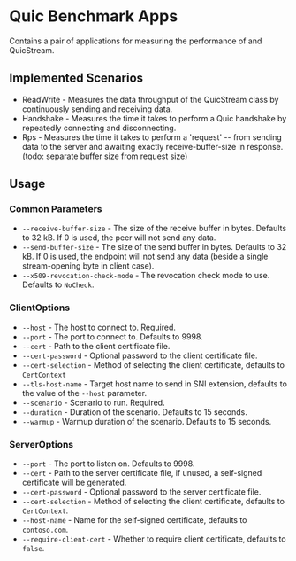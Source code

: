 # Quic Benchmark Apps

Contains a pair of applications for measuring the performance of  and QuicStream.

## Implemented Scenarios

- ReadWrite - Measures the data throughput of the QuicStream class by continuously sending and receiving data.
- Handshake - Measures the time it takes to perform a Quic handshake by repeatedly connecting and disconnecting.
- Rps - Measures the time it takes to perform a 'request' -- from sending data to the server and awaiting exactly receive-buffer-size in response. (todo: separate buffer size from request size)

## Usage

### Common Parameters

- `--receive-buffer-size` - The size of the receive buffer in bytes. Defaults to 32 kB. If 0 is used, the peer will not send any data.
- `--send-buffer-size` - The size of the send buffer in bytes. Defaults to 32 kB. If 0 is used, the endpoint will not send any data (beside a single stream-opening byte in client case).
- `--x509-revocation-check-mode` - The revocation check mode to use. Defaults to `NoCheck`.

### ClientOptions

- `--host` - The host to connect to. Required.
- `--port` - The port to connect to. Defaults to 9998.
- `--cert` - Path to the client certificate file.
- `--cert-password` - Optional password to the client certificate file.
- `--cert-selection` - Method of selecting the client certificate, defaults to `CertContext`
- `--tls-host-name` - Target host name to send in SNI extension, defaults to the value of the `--host` parameter.
- `--scenario` - Scenario to run. Required.
- `--duration` - Duration of the scenario. Defaults to 15 seconds.
- `--warmup` - Warmup duration of the scenario. Defaults to 15 seconds.

### ServerOptions

- `--port` - The port to listen on. Defaults to 9998.
- `--cert` - Path to the server certificate file, if unused, a self-signed certificate will be generated.
- `--cert-password` - Optional password to the server certificate file.
- `--cert-selection` - Method of selecting the client certificate, defaults to `CertContext`.
- `--host-name` - Name for the self-signed certificate, defaults to `contoso.com`.
- `--require-client-cert` - Whether to require client certificate, defaults to `false`.

